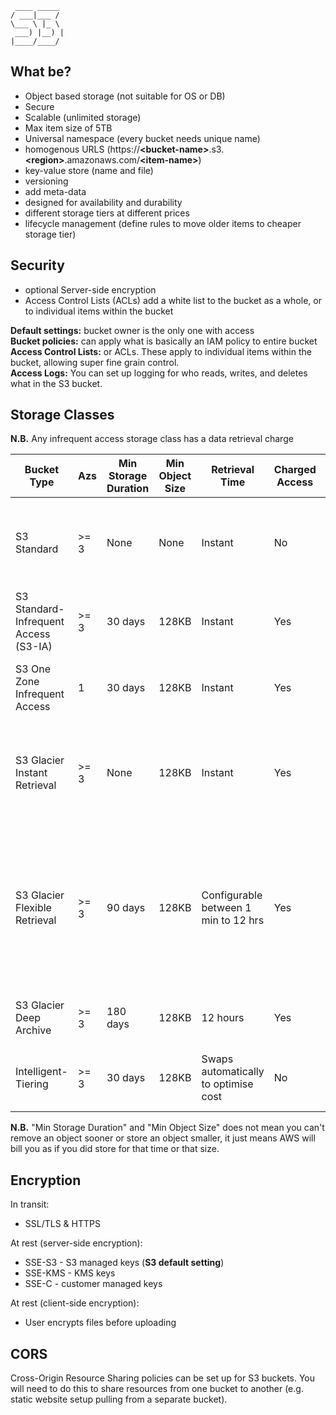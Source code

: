 ```
 ____ _____ 
/ ___|___ / 
\___ \ |_ \ 
 ___) |__) |
|____/____/ 
```

## What be?
* Object based storage (not suitable for OS or DB)
* Secure
* Scalable (unlimited storage)
* Max item size of 5TB
* Universal namespace (every bucket needs unique name)
* homogenous URLS (https://**\<bucket-name\>**.s3.**\<region\>**.amazonaws.com/**\<item-name\>**)
* key-value store (name and file)
* versioning
* add meta-data
* designed for availability and durability
* different storage tiers at different prices
* lifecycle management (define rules to move older items to cheaper storage tier)

## Security
* optional Server-side encryption
* Access Control Lists (ACLs) add a white list to the bucket as a whole, or to individual items within the bucket

**Default settings:** bucket owner is the only one with access  
**Bucket policies:** can apply what is basically an IAM policy to entire bucket  
**Access Control Lists:** or ACLs. These apply to individual items within the bucket, allowing super fine grain control.  
**Access Logs:** You can set up logging for who reads, writes, and deletes what in the S3 bucket.  

## Storage Classes


**N.B.** Any infrequent access storage class has a data retrieval charge

| Bucket Type | Azs | Min Storage Duration | Min Object Size | Retrieval Time | Charged Access | Examples |
|-|-|-|-|-|-|-|
| S3 Standard| >= 3 | None | None | Instant | No | websites, content distribution, mobile and gaming apps, and big data analytics|
| S3 Standard-Infrequent Access (S3-IA) | >= 3 | 30 days | 128KB | Instant | Yes | long-term storage, backups, disaster recovery files |
| S3 One Zone Infrequent Access | 1 | 30 days | 128KB | Instant | Yes | long lived, infrequently accessed, non-critical data |
| S3 Glacier Instant Retrieval | >= 3 | None | 128KB | Instant | Yes | Media asset workflows, Healthcare information archiving, Scientific data analytics |
| S3 Glacier Flexible Retrieval | >= 3 | 90 days | 128KB | Configurable between 1 min to 12 hrs | Yes | backup and disaster recovery use cases when large sets of data occasionally need to be retrieved in minutes, without concern for costs |
| S3 Glacier Deep Archive | >= 3 | 180 days | 128KB | 12 hours | Yes | Ideal alternative to magnetic tape libraries |
| Intelligent-Tiering | >= 3 | 30 days | 128KB | Swaps automatically to optimise cost | No | Unknown and unpredictable access patterns |

**N.B.** "Min Storage Duration" and "Min Object Size" does not mean you can't remove an object sooner or store an object smaller, it just means AWS will bill you as if you did store for that time or that size.


## Encryption

In transit:
* SSL/TLS & HTTPS

At rest (server-side encryption):
* SSE-S3 - S3 managed keys (**S3 default setting**)
* SSE-KMS - KMS keys
* SSE-C - customer managed keys 

At rest (client-side encryption):
* User encrypts files before uploading

## CORS
Cross-Origin Resource Sharing policies can be set up for S3 buckets. You will need to do this to share resources from one bucket to another (e.g. static website setup pulling from a separate bucket).  